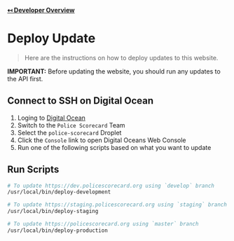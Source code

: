**[↤ Developer Overview](../README.md)**

Deploy Update
===

> Here are the instructions on how to deploy updates to this website.

**IMPORTANT:** Before updating the website, you should run any updates to the API first.

Connect to SSH on Digital Ocean
---

1. Loging to [Digital Ocean](https://digitalocean.com)
2. Switch to the `Police Scorecard` Team
3. Select the `police-scorecard` Droplet
4. Click the `Console` link to open Digital Oceans Web Console
5. Run one of the following scripts based on what you want to update

Run Scripts
---

```bash
# To update https://dev.policescorecard.org using `develop` branch
/usr/local/bin/deploy-development

# To update https://staging.policescorecard.org using `staging` branch
/usr/local/bin/deploy-staging

# To update https://policescorecard.org using `master` branch
/usr/local/bin/deploy-production
```
